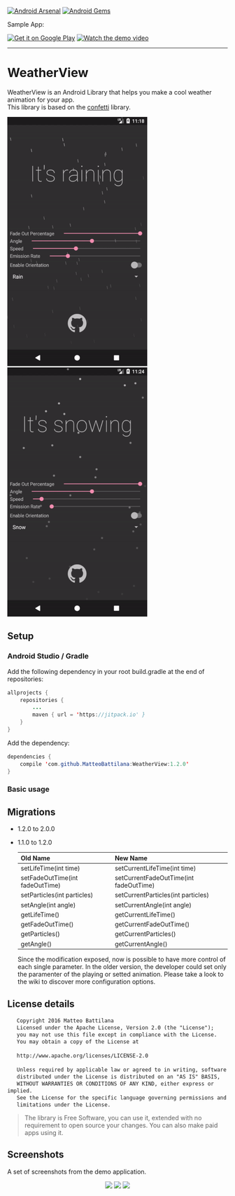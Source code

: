 [![Android Arsenal](https://img.shields.io/badge/Android%20Arsenal-WeatherView-green.svg?style=true)](https://android-arsenal.com/details/1/4737)
[![Android Gems](http://www.android-gems.com/badge/MatteoBattilana/WeatherView.svg?branch=master)](http://www.android-gems.com/lib/MatteoBattilana/WeatherView)

Sample App:

<a href="https://play.google.com/store/apps/details?id=xyz.matteobattilana.weatherview"><img alt="Get it on Google Play" src="https://play.google.com/intl/en_us/badges/images/apps/en-play-badge-border.png" width="200" /></a>
<a href="https://www.youtube.com/watch?v=GDS7Y_aDVcI"><img alt="Watch the demo video" src="https://github.com/MatteoBattilana/WeatherView/blob/master/images/youtube.png" width="200" /></a>

---

# WeatherView

WeatherView is an Android Library that helps you make a cool weather animation for your app.<br/>
This library is based on the [confetti](https://github.com/jinatonic/confetti) library.

<img src="images/sample_video_rain_1.gif" width="320"> <img src="images/sample_video_snow_1.gif" width="320">

## Setup
### Android Studio / Gradle
Add the following dependency in your root build.gradle at the end of repositories:
```java
allprojects {
	repositories {
		...
		maven { url = 'https://jitpack.io' }
	}
}
``` 
Add the dependency:
```java
dependencies {
	compile 'com.github.MatteoBattilana:WeatherView:1.2.0'
}
```

### Basic usage

## Migrations
- 1.2.0 to 2.0.0

- 1.1.0 to 1.2.0

	Old Name | New Name
	------------ | -------------
	setLifeTime(int time) | setCurrentLifeTime(int time)
	setFadeOutTime(int fadeOutTime) | setCurrentFadeOutTime(int fadeOutTime) 
	setParticles(int particles) | setCurrentParticles(int particles) 
	setAngle(int angle) | setCurrentAngle(int angle)  
	getLifeTime() | getCurrentLifeTime()  
	getFadeOutTime() | getCurrentFadeOutTime() 
	getParticles() | getCurrentParticles()  
	getAngle() | getCurrentAngle()  

	Since the modification exposed, now is possible to have more control of each single parameter. In the older version, the developer could set only the paramenter of the playing or setted animation. Please take a look to the wiki to discover more configuration options.

## License details
```
   Copyright 2016 Matteo Battilana
   Licensed under the Apache License, Version 2.0 (the "License");
   you may not use this file except in compliance with the License.
   You may obtain a copy of the License at

   http://www.apache.org/licenses/LICENSE-2.0

   Unless required by applicable law or agreed to in writing, software
   distributed under the License is distributed on an "AS IS" BASIS,
   WITHOUT WARRANTIES OR CONDITIONS OF ANY KIND, either express or implied.
   See the License for the specific language governing permissions and
   limitations under the License.
```

> The library is Free Software, you can use it, extended with no requirement to open source your changes. You can also make paid apps using it.

## Screenshots

A set of screenshots from the demo application.

<div  align="center" width="100%">
<img src="https://github.com/MatteoBattilana/WeatherView/blob/master/Screenshot/device-2016-10-15-152953.png" width="250">
<img src="https://github.com/MatteoBattilana/WeatherView/blob/master/Screenshot/device-2016-10-15-153044.png" width="250">
<img src="https://github.com/MatteoBattilana/WeatherView/blob/master/Screenshot/device-2016-10-15-153100.png" width="250">
</div>
